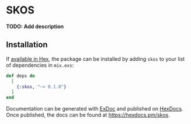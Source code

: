 # SKOS

**TODO: Add description**

## Installation

If [available in Hex](https://hex.pm/docs/publish), the package can be installed
by adding `skos` to your list of dependencies in `mix.exs`:

```elixir
def deps do
  [
    {:skos, "~> 0.1.0"}
  ]
end
```

Documentation can be generated with [ExDoc](https://github.com/elixir-lang/ex_doc)
and published on [HexDocs](https://hexdocs.pm). Once published, the docs can
be found at <https://hexdocs.pm/skos>.

